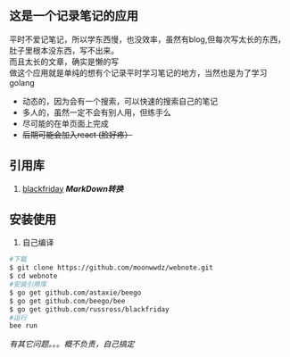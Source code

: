 ## 这是一个记录笔记的应用

平时不爱记笔记，所以学东西慢，也没效率，虽然有blog,但每次写太长的东西，肚子里根本没东西，写不出来。     
而且太长的文章，确实是懒的写  
做这个应用就是单纯的想有个记录平时学习笔记的地方，当然也是为了学习golang

* 动态的，因为会有一个搜索，可以快速的搜索自己的笔记
* 多人的，虽然一定不会有别人用，但练手么
* 尽可能的在单页面上完成
*  ~~后期可能会加入react (脸好疼）~~

## 引用库
1.  [blackfriday](https://github.com/russross/blackfriday) *__MarkDown转换__*




## 安装使用
1. 自己编译
    
 ```bash
 #下载 
 $ git clone https://github.com/moonwwdz/webnote.git
 $ cd webnote
 #安装引用库
 $ go get github.com/astaxie/beego
 $ go get github.com/beego/bee
 $ go get github.com/russross/blackfriday
 #运行
 bee run

 ```
 *有其它问题。。。概不负责，自己搞定*

